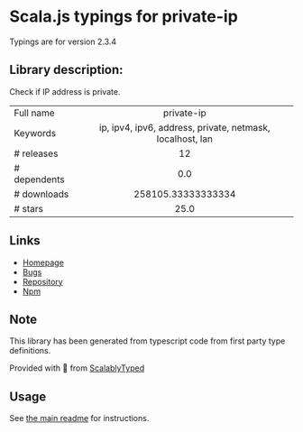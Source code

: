 
# Scala.js typings for private-ip

Typings are for version 2.3.4

## Library description:
Check if IP address is private.

|                    |                 |
| ------------------ | :-------------: |
| Full name          | private-ip |
| Keywords           | ip, ipv4, ipv6, address, private, netmask, localhost, lan |
| # releases         | 12 |
| # dependents       | 0.0 |
| # downloads        | 258105.33333333334 |
| # stars            | 25.0 |

## Links
- [Homepage](https://github.com/frenchbread/private-ip#readme)
- [Bugs](https://github.com/frenchbread/private-ip/issues)
- [Repository](https://github.com/frenchbread/private-ip)
- [Npm](https://www.npmjs.com/package/private-ip)
    


## Note
This library has been generated from typescript code from first party type definitions.

Provided with :purple_heart: from [ScalablyTyped](https://github.com/oyvindberg/ScalablyTyped)

## Usage
See [the main readme](../../readme.md) for instructions.


